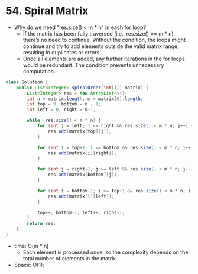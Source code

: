 # 54. Spiral Matrix

- Why do we need "res.size() < m * n" in each for loop?
    - If the matrix has been fully traversed (i.e., res.size() == m * n), there’s no need to continue. Without the condition, the loops might continue and try to add elements outside the valid matrix range, resulting in duplicates or errors.
    - Once all elements are added, any further iterations in the for loops would be redundant. The condition prevents unnecessary computation.

```java
class Solution {
    public List<Integer> spiralOrder(int[][] matrix) {
        List<Integer> res = new ArrayList<>();
        int n = matrix.length, m = matrix[0].length;
        int top = 0, bottom = n - 1;
        int left = 0, right = m-1;

        while (res.size() < m * n) {
            for (int j = left; j <= right && res.size() < m * n; j++) {
                res.add(matrix[top][j]);
            }

            for (int i = top+1; i <= bottom && res.size() < m * n; i++) {
                res.add(matrix[i][right]);
            }

            for (int j = right-1; j >= left && res.size() < m * n; j--) {
                res.add(matrix[bottom][j]);
            }

            for (int i = bottom-1; i >= top+1 && res.size() < m * n; i--) {
                res.add(matrix[i][left]);
            }

            top++; bottom--; left++; right--;
        }
        return res;
    }
}
```

- time: O(m * n)
    - Each element is processed once, so the complexity depends on the total number of elements in the matrix
- Space: O(1);